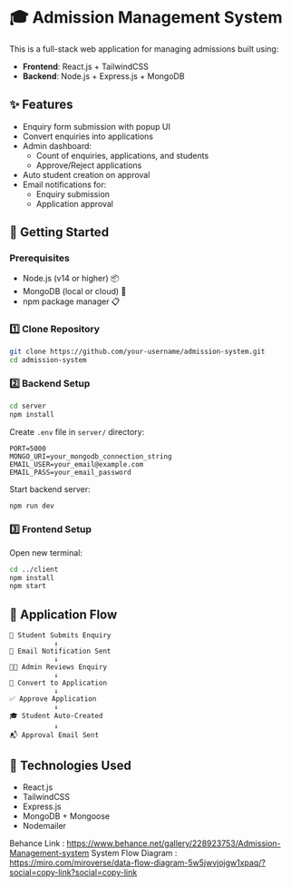 # 🎓 Admission Management System

This is a full-stack web application for managing admissions built using:
- **Frontend**: React.js + TailwindCSS
- **Backend**: Node.js + Express.js + MongoDB

## ✨ Features

- Enquiry form submission with popup UI
- Convert enquiries into applications
- Admin dashboard:
  - Count of enquiries, applications, and students
  - Approve/Reject applications
- Auto student creation on approval
- Email notifications for:
  - Enquiry submission
  - Application approval

## 🚀 Getting Started

### Prerequisites
- Node.js (v14 or higher) 📦
- MongoDB (local or cloud) 🍃
- npm package manager 📋

### 1️⃣ Clone Repository

```bash
git clone https://github.com/your-username/admission-system.git
cd admission-system
```

### 2️⃣ Backend Setup

```bash
cd server
npm install
```

Create `.env` file in `server/` directory:

```env
PORT=5000
MONGO_URI=your_mongodb_connection_string
EMAIL_USER=your_email@example.com
EMAIL_PASS=your_email_password
```

Start backend server:

```bash
npm run dev
```

### 3️⃣ Frontend Setup

Open new terminal:

```bash
cd ../client
npm install
npm start
```

## 🎯 Application Flow

```
📝 Student Submits Enquiry
           ↓
📧 Email Notification Sent
           ↓
👨‍💼 Admin Reviews Enquiry
           ↓
🔄 Convert to Application
           ↓
✅ Approve Application
           ↓
🎓 Student Auto-Created
           ↓
📬 Approval Email Sent
```

## 🧪 Technologies Used

- React.js
- TailwindCSS
- Express.js
- MongoDB + Mongoose
- Nodemailer


Behance Link :  https://www.behance.net/gallery/228923753/Admission-Management-system
System Flow Diagram : https://miro.com/miroverse/data-flow-diagram-5w5jwvjojgw1xpaq/?social=copy-link?social=copy-link
